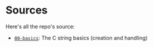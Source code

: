 Sources
=======

Here's all the repo's source:
- [`00-basics`](./00-basics/): The C string basics (creation and handling)
